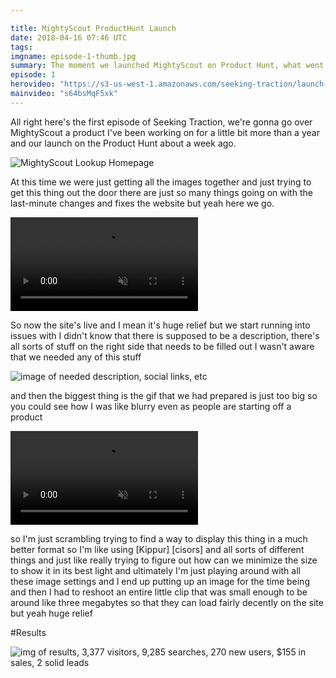 ```yaml
---

title: MightyScout ProductHunt Launch
date: 2018-04-16 07:46 UTC
tags:
imgname: episode-1-thumb.jpg
summary: The moment we launched MightyScout on Product Hunt, what went wrong, and the results of our launch.
episode: 1
herovideo: "https://s3-us-west-1.amazonaws.com/seeking-traction/launch-moment-short.mp4"
mainvideo: "s64bsMqF5xk"
---
```


All right here's the first episode of Seeking Traction, we're gonna go over MightyScout a product I've been working on for a little bit more than a year and our launch on the Product Hunt about a week ago.

![MightyScout Lookup Homepage](https://s3-us-west-1.amazonaws.com/seeking-traction/mightyscout-lookup-home.png)

At this time we were just getting all the images together and just trying to get this thing out the door there are just so many things going on with the last-minute changes and fixes the website but yeah here we go.

<video autoplay loop muted playsinline class="js-looping-video"><source src="https://s3-us-west-1.amazonaws.com/seeking-traction/launch-moment-short.mp4" type="video/mp4"></video>

So now the site's live and I mean it's huge relief but we start running into issues with I didn't know that there is
supposed to be a description, there's all sorts of stuff on the right side that needs to be filled out I wasn't aware that we needed any of this stuff

![image of needed description, social links, etc](https://s3-us-west-1.amazonaws.com/seeking-traction/ep1-ph-page-missing.png)

and then the biggest thing is the gif that we had prepared is just too big so you could see how I was like blurry even as people are starting off a product 

<video autoplay loop muted playsinline class="js-looping-video"><source src="https://s3-us-west-1.amazonaws.com/seeking-traction/ep1-blurry-gif.mp4" type="video/mp4"></video>

so I'm just scrambling trying to find a way to display this thing in a much better format so I'm like using [Kippur] [cisors] and all sorts of different things and just like really trying to figure out how can we minimize the size to show it in its best light and ultimately I'm just playing around with all these image settings and I end up putting up an image for the time being and then I had to reshoot an entire little clip that was small enough to be around like three megabytes so that they can load fairly decently on the site but yeah huge relief

#Results

![img of results, 3,377 visitors, 9,285 searches, 270 new users, $155 in sales, 2 solid leads](https://s3-us-west-1.amazonaws.com/seeking-traction/ep1-results.png)